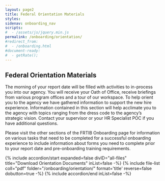 ```yaml
---
layout: page2
title: Federal Orientation Materials
styles:
sidenav: onboarding_nav
scripts:
#  - /assets/js/jquery.min.js
permalink: /onboarding/orientation/
#redirect_from:
#  - /onboarding.html
#document-ready:
#  - getRate();
---
```


## Federal Orientation Materials

The morning of your report date will be filled with activities to in-process you into our agency.  You will receive your Oath of Office, receive briefings from various program offices and a tour of our workspace.  To help orient you to the agency we have gathered information to support the new hire experience.  Information contained in this section will help acclimate you to the agency with topics ranging from the dress code to the agency’s strategic vision.  Contact your supervisor or your HR Specialist POC if you have additional questions.

Please visit the other sections of the FRTIB Onboarding page for information on various tasks that need to be completed for a successful onboarding experience to include information about forms you need to complete prior to your report date and pre-onboarding training requirements.

<div class="usa-accordion">
{% include accordion/start expanded=false divID="all-files" title="Download Orientation Documents" inList=false -%}
{% include file-list coll="pdf" folder="/onboarding/orientation/" format='title' reverse=false dobutton=true -%}
{% include accordion/end  inList=false -%}
</div>


<!-- CONTENT END -->
